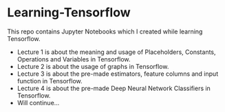 # Learning-Tensorflow
This repo contains Jupyter Notebooks which I created while learning Tensorflow.

- Lecture 1 is about the meaning and usage of Placeholders, Constants, Operations and Variables in Tensorflow.
- Lecture 2 is about the usage of graphs in Tensorflow.
- Lecture 3 is about the pre-made estimators, feature columns and input function in Tensorflow.
- Lecture 4 is about the pre-made Deep Neural Network Classifiers in Tensorflow.
- Will continue...
